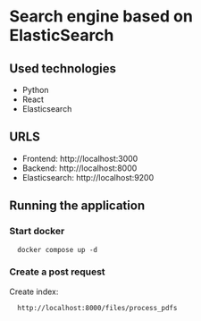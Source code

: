 # Search engine based on ElasticSearch
## Used technologies
- Python
- React
- Elasticsearch

## URLS

* Frontend: http://localhost:3000
* Backend: http://localhost:8000
* Elasticsearch: http://localhost:9200

## Running the application

### Start docker

      docker compose up -d
  
### Create a post request 
Create index:

      http://localhost:8000/files/process_pdfs